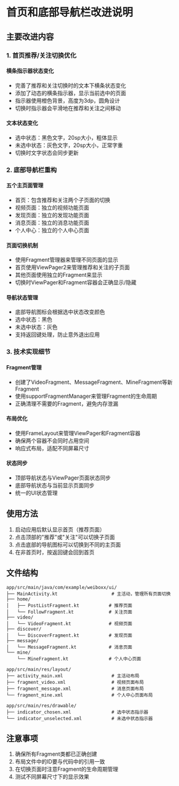 # 首页和底部导航栏改进说明

## 主要改进内容

### 1. 首页推荐/关注切换优化

#### 横条指示器状态变化
- 完善了推荐和关注切换时的文本下横条状态变化
- 添加了动态的横条指示器，显示当前选中的页面
- 指示器使用橙色背景，高度为3dp，圆角设计
- 切换时指示器会平滑地在推荐和关注之间移动

#### 文本状态变化
- 选中状态：黑色文字，20sp大小，粗体显示
- 未选中状态：灰色文字，20sp大小，正常字重
- 切换时文字状态会同步更新

### 2. 底部导航栏重构

#### 五个主页面管理
- 首页：包含推荐和关注两个子页面的切换
- 视频页面：独立的视频功能页面
- 发现页面：独立的发现功能页面
- 消息页面：独立的消息功能页面
- 个人中心：独立的个人中心页面

#### 页面切换机制
- 使用Fragment管理器来管理不同页面的显示
- 首页使用ViewPager2来管理推荐和关注的子页面
- 其他页面使用独立的Fragment来显示
- 切换时ViewPager和Fragment容器会正确显示/隐藏

#### 导航状态管理
- 底部导航图标会根据选中状态改变颜色
- 选中状态：黑色
- 未选中状态：灰色
- 支持返回键处理，防止意外退出应用

### 3. 技术实现细节

#### Fragment管理
- 创建了VideoFragment、MessageFragment、MineFragment等新Fragment
- 使用supportFragmentManager来管理Fragment的生命周期
- 正确清理不需要的Fragment，避免内存泄漏

#### 布局优化
- 使用FrameLayout来管理ViewPager和Fragment容器
- 确保两个容器不会同时占用空间
- 响应式布局，适配不同屏幕尺寸

#### 状态同步
- 顶部导航状态与ViewPager页面状态同步
- 底部导航状态与当前显示页面同步
- 统一的UI状态管理

## 使用方法

1. 启动应用后默认显示首页（推荐页面）
2. 点击顶部的"推荐"或"关注"可以切换子页面
3. 点击底部的导航图标可以切换到不同的主页面
4. 在非首页时，按返回键会回到首页

## 文件结构

```
app/src/main/java/com/example/weiboxx/ui/
├── MainActivity.kt                    # 主活动，管理所有页面切换
├── home/
│   ├── PostListFragment.kt           # 推荐页面
│   └── FollowFragment.kt             # 关注页面
├── video/
│   └── VideoFragment.kt              # 视频页面
├── discover/
│   └── DiscoverFragment.kt           # 发现页面
├── message/
│   └── MessageFragment.kt            # 消息页面
└── mine/
    └── MineFragment.kt               # 个人中心页面
```

```
app/src/main/res/layout/
├── activity_main.xml                  # 主活动布局
├── fragment_video.xml                 # 视频页面布局
├── fragment_message.xml               # 消息页面布局
└── fragment_mine.xml                  # 个人中心页面布局
```

```
app/src/main/res/drawable/
├── indicator_chosen.xml               # 选中状态指示器
└── indicator_unselected.xml           # 未选中状态指示器
```

## 注意事项

1. 确保所有Fragment类都已正确创建
2. 布局文件中的ID要与代码中的引用一致
3. 在切换页面时注意Fragment的生命周期管理
4. 测试不同屏幕尺寸下的显示效果

